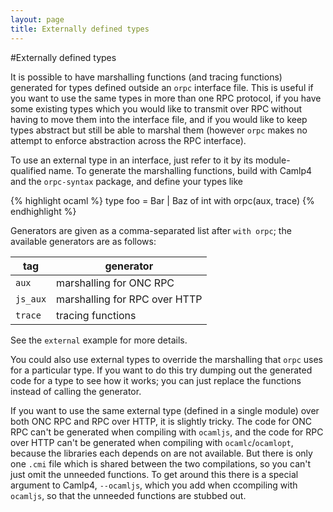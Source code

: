 ```yaml
---
layout: page
title: Externally defined types
---
```

#Externally defined types

It is possible to have marshalling functions (and tracing functions)
generated for types defined outside an `orpc` interface file. This is
useful if you want to use the same types in more than one RPC
protocol, if you have some existing types which you would like to
transmit over RPC without having to move them into the interface file,
and if you would like to keep types abstract but still be able to
marshal them (however `orpc` makes no attempt to enforce abstraction
across the RPC interface).

To use an external type in an interface, just refer to it by its
module-qualified name. To generate the marshalling functions, build
with Camlp4 and the `orpc-syntax` package, and define your types like

{% highlight ocaml %}
type foo = Bar | Baz of int with orpc(aux, trace)
{% endhighlight %}

Generators are given as a comma-separated list after `with orpc`; the
available generators are as follows:

| tag      | generator                     |
|----------|-------------------------------|
| `aux`    | marshalling for ONC RPC       |
| `js_aux` | marshalling for RPC over HTTP |
| `trace`  | tracing functions             |

See the `external` example for more details.

You could also use external types to override the marshalling that
`orpc` uses for a particular type. If you want to do this try dumping
out the generated code for a type to see how it works; you can just
replace the functions instead of calling the generator.

If you want to use the same external type (defined in a single module)
over both ONC RPC and RPC over HTTP, it is slightly tricky. The code
for ONC RPC can't be generated when compiling with `ocamljs`, and the
code for RPC over HTTP can't be generated when compiling with
`ocamlc`/`ocamlopt`, because the libraries each depends on are not
available. But there is only one `.cmi` file which is shared between
the two compilations, so you can't just omit the unneeded
functions. To get around this there is a special argument to Camlp4,
`--ocamljs`, which you add when ccompiling with `ocamljs`, so that the
unneeded functions are stubbed out.
